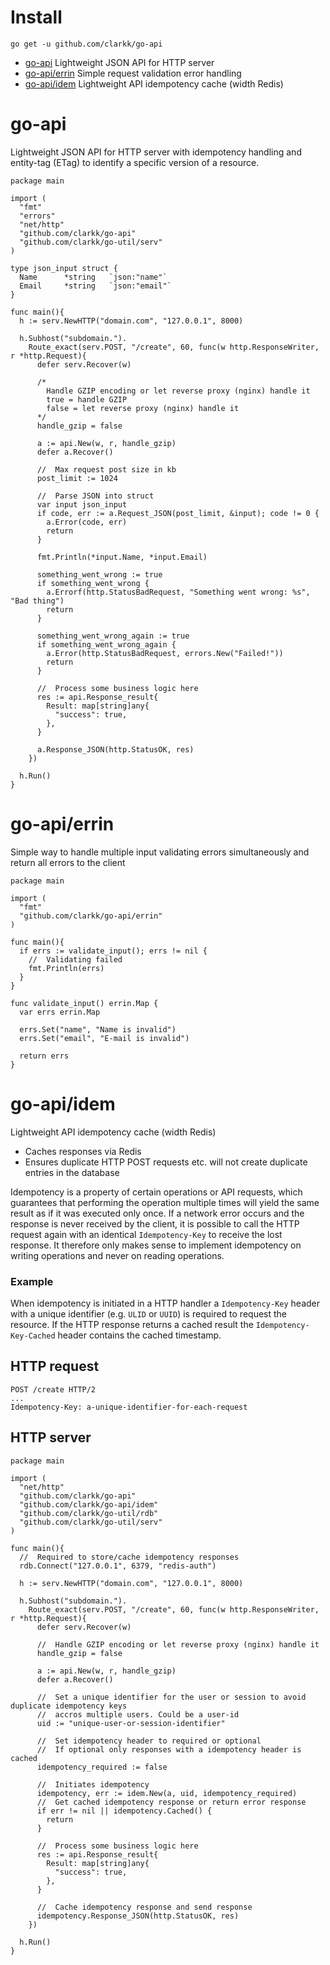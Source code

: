 # Install
`go get -u github.com/clarkk/go-api`

- [go-api](#go-api) Lightweight JSON API for HTTP server
- [go-api/errin](#go-apierrin) Simple request validation error handling
- [go-api/idem](#go-apiidem) Lightweight API idempotency cache (width Redis)

# go-api
Lightweight JSON API for HTTP server with idempotency handling and entity-tag (ETag) to identify a specific version of a resource.

```
package main

import (
  "fmt"
  "errors"
  "net/http"
  "github.com/clarkk/go-api"
  "github.com/clarkk/go-util/serv"
)

type json_input struct {
  Name      *string   `json:"name"`
  Email     *string   `json:"email"`
}

func main(){
  h := serv.NewHTTP("domain.com", "127.0.0.1", 8000)
  
  h.Subhost("subdomain.").
    Route_exact(serv.POST, "/create", 60, func(w http.ResponseWriter, r *http.Request){
      defer serv.Recover(w)
      
      /*
        Handle GZIP encoding or let reverse proxy (nginx) handle it
        true = handle GZIP
        false = let reverse proxy (nginx) handle it
      */
      handle_gzip = false
      
      a := api.New(w, r, handle_gzip)
      defer a.Recover()
      
      //  Max request post size in kb
      post_limit := 1024
      
      //  Parse JSON into struct
      var input json_input
      if code, err := a.Request_JSON(post_limit, &input); code != 0 {
        a.Error(code, err)
        return
      }
      
      fmt.Println(*input.Name, *input.Email)
      
      something_went_wrong := true
      if something_went_wrong {
        a.Errorf(http.StatusBadRequest, "Something went wrong: %s", "Bad thing")
        return
      }
      
      something_went_wrong_again := true
      if something_went_wrong_again {
        a.Error(http.StatusBadRequest, errors.New("Failed!"))
        return
      }
      
      //  Process some business logic here
      res := api.Response_result{
        Result: map[string]any{
          "success": true,
        },
      }
      
      a.Response_JSON(http.StatusOK, res)
    })
   
  h.Run()
}
```

# go-api/errin
Simple way to handle multiple input validating errors simultaneously and return all errors to the client

```
package main

import (
  "fmt"
  "github.com/clarkk/go-api/errin"
)

func main(){
  if errs := validate_input(); errs != nil {
    //  Validating failed
    fmt.Println(errs)
  }
}

func validate_input() errin.Map {
  var errs errin.Map
  
  errs.Set("name", "Name is invalid")
  errs.Set("email", "E-mail is invalid")
  
  return errs
}
```

# go-api/idem
Lightweight API idempotency cache (width Redis)
- Caches responses via Redis
- Ensures duplicate HTTP POST requests etc. will not create duplicate entries in the database

Idempotency is a property of certain operations or API requests, which guarantees that performing the operation multiple times will yield the same result as if it was executed only once.
If a network error occurs and the response is never received by the client, it is possible to call the HTTP request again with an identical `Idempotency-Key` to receive the lost response.
It therefore only makes sense to implement idempotency on writing operations and never on reading operations.

### Example
When idempotency is initiated in a HTTP handler a `Idempotency-Key` header with a unique identifier (e.g. `ULID` or `UUID`) is required to request the resource.
If the HTTP response returns a cached result the `Idempotency-Key-Cached` header contains the cached timestamp.

## HTTP request
```
POST /create HTTP/2
...
Idempotency-Key: a-unique-identifier-for-each-request
```

## HTTP server
```
package main

import (
  "net/http"
  "github.com/clarkk/go-api"
  "github.com/clarkk/go-api/idem"
  "github.com/clarkk/go-util/rdb"
  "github.com/clarkk/go-util/serv"
)

func main(){
  //  Required to store/cache idempotency responses
  rdb.Connect("127.0.0.1", 6379, "redis-auth")
  
  h := serv.NewHTTP("domain.com", "127.0.0.1", 8000)
  
  h.Subhost("subdomain.").
    Route_exact(serv.POST, "/create", 60, func(w http.ResponseWriter, r *http.Request){
      defer serv.Recover(w)
      
      //  Handle GZIP encoding or let reverse proxy (nginx) handle it
      handle_gzip = false
      
      a := api.New(w, r, handle_gzip)
      defer a.Recover()
      
      //  Set a unique identifier for the user or session to avoid duplicate idempotency keys
      //  accros multiple users. Could be a user-id
      uid := "unique-user-or-session-identifier"
      
      //  Set idempotency header to required or optional
      //  If optional only responses with a idempotency header is cached
      idempotency_required := false
      
      //  Initiates idempotency
      idempotency, err := idem.New(a, uid, idempotency_required)
      //  Get cached idempotency response or return error response
      if err != nil || idempotency.Cached() {
        return
      }
      
      //  Process some business logic here
      res := api.Response_result{
        Result: map[string]any{
          "success": true,
        },
      }
      
      //  Cache idempotency response and send response
      idempotency.Response_JSON(http.StatusOK, res)
    })
  
  h.Run()
}
```